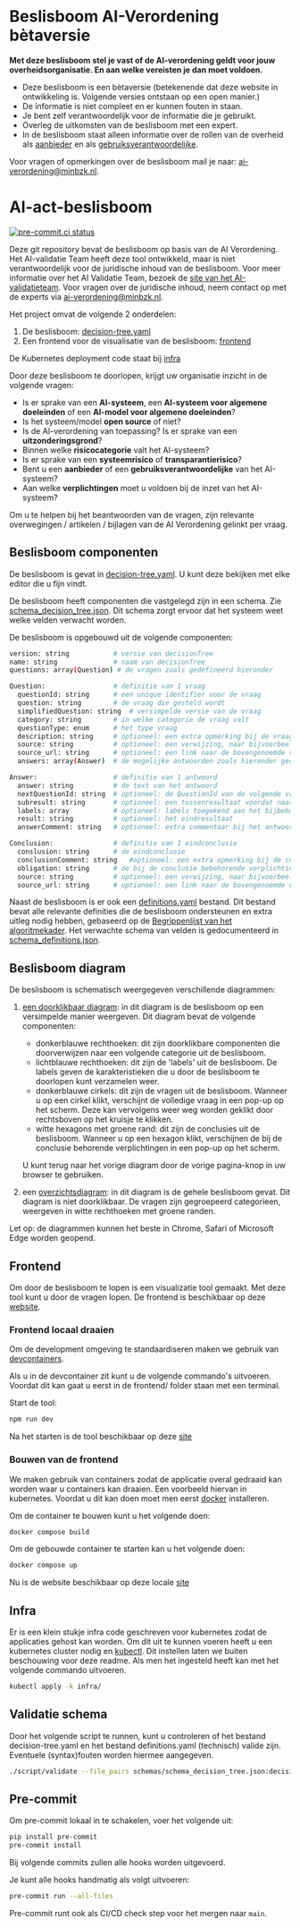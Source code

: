 # Beslisboom AI-Verordening bètaversie

**Met deze beslisboom stel je vast of de AI-verordening geldt voor jouw overheidsorganisatie. En aan welke vereisten je dan moet voldoen.**

- Deze beslisboom is een bètaversie (betekenende dat deze website in ontwikkeling is. Volgende versies ontstaan op een open manier.)
- De informatie is niet compleet en er kunnen fouten in staan.
- Je bent zelf verantwoordelijk voor de informatie die je gebruikt.
- Overleg de uitkomsten van de beslisboom met een expert.
- In de beslisboom staat alleen informatie over de rollen van de overheid als [aanbieder](https://minbzk.github.io/Algoritmekader/overhetalgoritmekader/definities/#begrippenlijst) en als [gebruiksverantwoordelijke](https://minbzk.github.io/Algoritmekader/overhetalgoritmekader/definities/#begrippenlijst).

Voor vragen of opmerkingen over de beslisboom mail je naar: [ai-verordening@minbzk.nl](mailto::ai-verordening@minbzk.nl).

# AI-act-beslisboom

[![pre-commit.ci status](https://results.pre-commit.ci/badge/github/MinBZK/ai-act-decisiontree/main.svg?badge_token=d3dKEK97RwC1II15_W-nng)](https://results.pre-commit.ci/latest/github/MinBZK/ai-act-decisiontree/main?badge_token=d3dKEK97RwC1II15_W-nng)

Deze git repository bevat de beslisboom op basis van de AI Verordening.
Het AI-validatie Team heeft deze tool ontwikkeld, maar is niet verantwoordelijk voor de juridische inhoud van de beslisboom. Voor meer informatie over het AI Validatie Team, bezoek de [site van het AI-validatieteam](https://minbzk.github.io/ai-validation/). Voor vragen over de juridische inhoud, neem contact op met de experts via ai-verordening@minbzk.nl.

Het project omvat de volgende 2 onderdelen:

1. De beslisboom: [decision-tree.yaml](decision-tree.yaml)
2. Een frontend voor de visualisatie van de beslisboom: [frontend](frontend/)

De Kubernetes deployment code staat bij  [infra](https://github.com/MinBZK/ai-validation-infra/apps/ai-act-beslisboom)

Door deze beslisboom te doorlopen, krijgt uw organisatie inzicht in de volgende vragen:

- Is er sprake van een **AI-systeem**, een **AI-systeem voor algemene doeleinden** of een **AI-model voor algemene doeleinden**?
- Is het systeem/model **open source** of niet?
- Is de AI-verordening van toepassing? Is er sprake van een **uitzonderingsgrond**?
- Binnen welke **risicocategorie** valt het AI-systeem?
- Is er sprake van een **systeemrisico** of **transparantierisico**?
- Bent u een **aanbieder** of een **gebruiksverantwoordelijke** van het AI-systeem?
- Aan welke **verplichtingen** moet u voldoen bij de inzet van het AI-systeem?

Om u te helpen bij het beantwoorden van de vragen, zijn relevante overwegingen / artikelen / bijlagen van de AI Verordening gelinkt per vraag.

## Beslisboom componenten

De beslisboom is gevat in [decision-tree.yaml](decision-tree.yaml). U kunt deze bekijken met elke editor die u fijn vindt.

De beslisboom heeft componenten die vastgelegd zijn in een schema. Zie [schema_decision_tree.json](schemas/schema_decision_tree.json). Dit schema zorgt ervoor dat het systeem weet welke velden verwacht worden.

De beslisboom is opgebouwd uit de volgende componenten:

```sh
version: string           # versie van decisionTree
name: string              # naam van decisionTree
questions: array(Question) # de vragen zoals gedefineerd hieronder

Question:                 # definitie van 1 vraag
  questionId: string      # een unique identifier voor de vraag
  question: string        # de vraag die gesteld wordt
  simplifiedQuestion: string  # versimpelde versie van de vraag
  category: string        # in welke categorie de vraag valt
  questionType: enum      # het type vraag
  description: string     # optioneel: een extra opmerking bij de vraag
  source: string          # optioneel: een verwijzing, naar bijvoorbeeld een wetsartikel
  source_url: string      # optioneel: een link naar de bovengenoemde verwijzing
  answers: array(Answer)  # de mogelijke antwoorden zoals hieronder gedefineerd

Answer:                   # definitie van 1 antwoord
  answer: string          # de text van het antwoord
  nextQuestionId: string  # optioneel: de QuestionId van de volgende vraag
  subresult: string       # optioneel: een tussenresultaat voordat naar de volgende vraag verwezen wordt
  labels: array           # optioneel: labels toegekend aan het bijbehorende tussenresultaat
  result: string          # optioneel: het eindresultaat
  answerComment: string   # optioneel: extra commentaar bij het antwoord

Conclusion:               # definitie van 1 eindconclusie
  conslusion: string      # de eindconclusie
  conclusionComment: string   #optioneel: een extra opmerking bij de conclusie
  obligation: string      # de bij de conclusie bebehorende verplichtingen uit de AI verordening
  source: string          # optioneel: een verwijzing, naar bijvoorbeeld een wetsartikel
  source_url: string      # optioneel: een link naar de bovengenoemde verwijzing
```

Naast de beslisboom is er ook een [definitions.yaml](definitions.yaml) bestand. Dit bestand bevat alle relevante definities die de beslisboom ondersteunen en extra uitleg nodig hebben, gebaseerd op de [Begrippenlijst van het algoritmekader](https://minbzk.github.io/Algoritmekader/overhetalgoritmekader/definities/#begrippenlijst). Het verwachte schema van velden is gedocumenteerd in [schema_definitions.json](schemas/schema_definitions.json).

## Beslisboom diagram

De beslisboom is schematisch weergegeven verschillende diagrammen:

1. [een doorklikbaar diagram](https://minbzk.github.io/ai-act-decisiontree/mermaid_graphs/decision-tree-main.html): in dit diagram is de beslisboom op een versimpelde manier weergeven. Dit diagram bevat de volgende componenten:

    - donkerblauwe rechthoeken: dit zijn doorklikbare componenten die doorverwijzen naar een volgende categorie uit de beslisboom.
    - lichtblauwe rechthoeken: dit zijn de 'labels' uit de beslisboom. De labels geven de karakteristieken die u door de beslisboom te doorlopen kunt verzamelen weer.
    - donkerblauwe cirkels: dit zijn de vragen uit de beslisboom. Wanneer u op een cirkel klikt, verschijnt de volledige vraag in een pop-up op het scherm. Deze kan vervolgens weer weg worden geklikt door rechtsboven op het kruisje te klikken.
    - witte hexagons met groene rand: dit zijn de conclusies uit de beslisboom. Wanneer u op een hexagon klikt, verschijnen de bij de conclusie behorende verplichtingen in een pop-up op het scherm.

    U kunt terug naar het vorige diagram door de vorige pagina-knop in uw browser te gebruiken.

2. een [overzichtsdiagram](https://minbzk.github.io/ai-act-decisiontree/mermaid_graphs/decision-tree-complete.html): in dit diagram is de gehele beslisboom gevat. Dit diagram is niet doorklikbaar. De vragen zijn gegroepeerd categorieen, weergeven in witte rechthoeken met groene randen.

Let op: de diagrammen kunnen het beste in Chrome, Safari of Microsoft Edge worden geopend.


## Frontend

Om door de beslisboom te lopen is een visualizatie tool gemaakt. Met deze tool kunt u door de vragen lopen. De frontend is beschikbaar op deze [website](https://ai-act-decisiontree.apps.digilab.network).

### Frontend locaal draaien

Om de development omgeving te standaardiseren maken we gebruik van [devcontainers](https://code.visualstudio.com/docs/devcontainers/containers#_getting-started).

Als u in de devcontainer zit kunt u de volgende commando's uitvoeren. Voordat dit kan gaat u eerst in de frontend/ folder staan met een terminal.

Start de tool:

```sh
npm run dev
```

Na het starten is de tool beschikbaar op deze [site](http://localhost:5173)

### Bouwen van de frontend

We maken gebruik van containers zodat de applicatie overal gedraaid kan worden waar u containers kan draaien. Een voorbeeld hiervan in kubernetes. Voordat u dit kan doen moet men eerst [docker](https://docs.docker.com/get-docker/) installeren.

Om de container te bouwen kunt u het volgende doen:

```sh
docker compose build
```

Om de gebouwde container te starten kan u het volgende doen:

```sh
docker compose up
```

Nu is de website beschikbaar op deze locale [site](http://localhost:9090)

## Infra

Er is een klein stukje infra code geschreven voor kubernetes zodat de applicaties gehost kan worden. Om dit uit te kunnen voeren heeft u een kubernetes cluster nodig en [kubectl](https://kubernetes.io/docs/tasks/tools/). Dit instellen laten we buiten beschouwing voor deze readme. Als men het ingesteld heeft kan met het volgende commando uitvoeren.

```sh
kubectl apply -k infra/
```


## Validatie schema

Door het volgende script te runnen, kunt u controleren of het bestand decision-tree.yaml en het bestand definitions.yaml (technisch) valide zijn. Eventuele (syntax)fouten worden hiermee aangegeven.

```sh
./script/validate --file_pairs schemas/schema_decision_tree.json:decision-tree.yaml schemas/schema_definitions.json:definitions.yaml
```

## Pre-commit

Om pre-commit lokaal in te schakelen, voer het volgende uit:
```sh
pip install pre-commit
pre-commit install
```

Bij volgende commits zullen alle hooks worden uitgevoerd.

Je kunt alle hooks handmatig als volgt uitvoeren:
```sh
pre-commit run --all-files
```

Pre-commit runt ook als CI/CD check step voor het mergen naar `main`.
